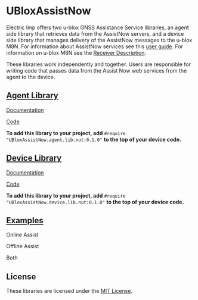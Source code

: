 # UBloxAssistNow #

Electric Imp offers two u-blox GNSS Assistance Service libraries, an agent side library that retrieves data from the AssistNow servers, and a device side library that manages delivery of the AssistNow messages to the u-blox M8N. For information about AssistNow services see this [user guide](https://www.u-blox.com/sites/default/files/products/documents/MultiGNSS-Assistance_UserGuide_%28UBX-13004360%29.pdf). For information on u-blox M8N see the [Receiver Description](https://www.u-blox.com/sites/default/files/products/documents/u-blox8-M8_ReceiverDescrProtSpec_%28UBX-13003221%29_Public.pdf).

These libraries work independently and together. Users are responsible for writing code that passes data from the Assist Now web services from the agent to the device.

## [Agent Library](./AgentLibrary) ##

[Documentation](./AgentLibrary/README.md)

[Code](./AgentLibrary/UBloxAssistNow.agent.lib.nut)

**To add this library to your project, add** `#require "UBloxAssistNow.agent.lib.nut:0.1.0"` **to the top of your device code.**

## [Device Library](./DeviceLibrary) ##

[Documentation](./DeviceLibrary/README.md)

[Code](./AgentLibrary/UBloxAssistNow.device.lib.nut)

**To add this library to your project, add** `#require "UBloxAssistNow.device.lib.nut:0.1.0"` **to the top of your device code.**

## [Examples](./Examples) ##

Online Assist

Offline Assist

Both

## License ##

These libraries are licensed under the [MIT License](./LICENSE).